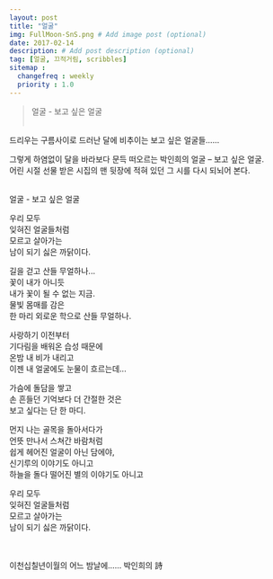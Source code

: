 ```yaml
---
layout: post
title: "얼굴"
img: FullMoon-SnS.png # Add image post (optional)
date: 2017-02-14
description: # Add post description (optional)
tag: [얼굴, 끄적거림, scribbles]
sitemap :
  changefreq : weekly
  priority : 1.0
---
```

> 얼굴 - 보고 싶은 얼굴
<br/><br/>

드리우는 구름사이로 드러난 달에 비추이는 보고 싶은 얼굴들……<br/>

그렇게 하염없이 달을 바라보다 문득 떠오르는 박인희의 얼굴 – 보고 싶은 얼굴.<br/>
어린 시절 선물 받은 시집의 맨 뒷장에 적혀 있던 그 시를 다시 되뇌어 본다.
<br/><br/>

얼굴 - 보고 싶은 얼굴
<br/>

우리 모두<br/>
잊혀진 얼굴들처럼<br/>
모르고 살아가는<br/>
남이 되기 싫은 까닭이다.

길을 걷고 산들 무얼하나...<br/>
꽃이 내가 아니듯<br/>
내가 꽃이 될 수 없는 지금.<br/>
물빛 몸매를 감은<br/>
한 마리 외로운 학으로 산들 무얼하나.

사랑하기 이전부터<br/>
기다림을 배워온 습성 때문에<br/>
온밤 내 비가 내리고<br/>
이젠 내 얼굴에도 눈물이 흐르는데...

가슴에 돌담을 쌓고<br/>
손 흔들던 기억보다 더 간절한 것은<br/>
보고 싶다는 단 한 마디.

먼지 나는 골목을 돌아서다가<br/>
언뜻 만나서 스쳐간 바람처럼<br/>
쉽게 헤어진 얼굴이 아닌 담에야,<br/>
신기루의 이야기도 아니고<br/>
하늘을 돌다 떨어진 별의 이야기도 아니고

우리 모두<br/>
잊혀진 얼굴들처럼<br/>
모르고 살아가는<br/>
남이 되기 싫은 까닭이다.
<br/><br/><br/>

이천십칠년이월의 어느 밤날에……  박인희의 詩
